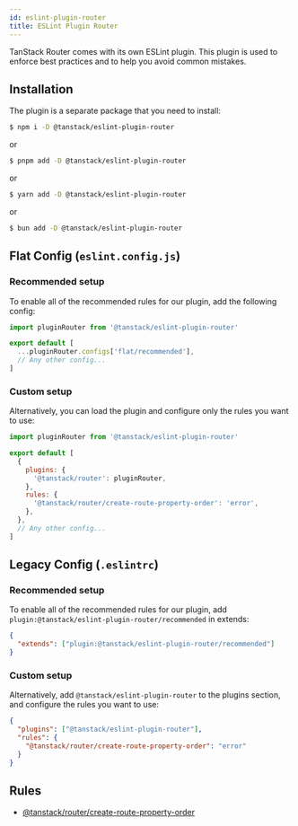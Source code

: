 ```yaml
---
id: eslint-plugin-router
title: ESLint Plugin Router
---
```


TanStack Router comes with its own ESLint plugin. This plugin is used to enforce best practices and to help you avoid common mistakes.

## Installation

The plugin is a separate package that you need to install:

```bash
$ npm i -D @tanstack/eslint-plugin-router
```

or

```bash
$ pnpm add -D @tanstack/eslint-plugin-router
```

or

```bash
$ yarn add -D @tanstack/eslint-plugin-router
```

or

```bash
$ bun add -D @tanstack/eslint-plugin-router
```

## Flat Config (`eslint.config.js`)

### Recommended setup

To enable all of the recommended rules for our plugin, add the following config:

```js
import pluginRouter from '@tanstack/eslint-plugin-router'

export default [
  ...pluginRouter.configs['flat/recommended'],
  // Any other config...
]
```

### Custom setup

Alternatively, you can load the plugin and configure only the rules you want to use:

```js
import pluginRouter from '@tanstack/eslint-plugin-router'

export default [
  {
    plugins: {
      '@tanstack/router': pluginRouter,
    },
    rules: {
      '@tanstack/router/create-route-property-order': 'error',
    },
  },
  // Any other config...
]
```

## Legacy Config (`.eslintrc`)

### Recommended setup

To enable all of the recommended rules for our plugin, add `plugin:@tanstack/eslint-plugin-router/recommended` in extends:

```json
{
  "extends": ["plugin:@tanstack/eslint-plugin-router/recommended"]
}
```

### Custom setup

Alternatively, add `@tanstack/eslint-plugin-router` to the plugins section, and configure the rules you want to use:

```json
{
  "plugins": ["@tanstack/eslint-plugin-router"],
  "rules": {
    "@tanstack/router/create-route-property-order": "error"
  }
}
```

## Rules

- [@tanstack/router/create-route-property-order](../create-route-property-order)
